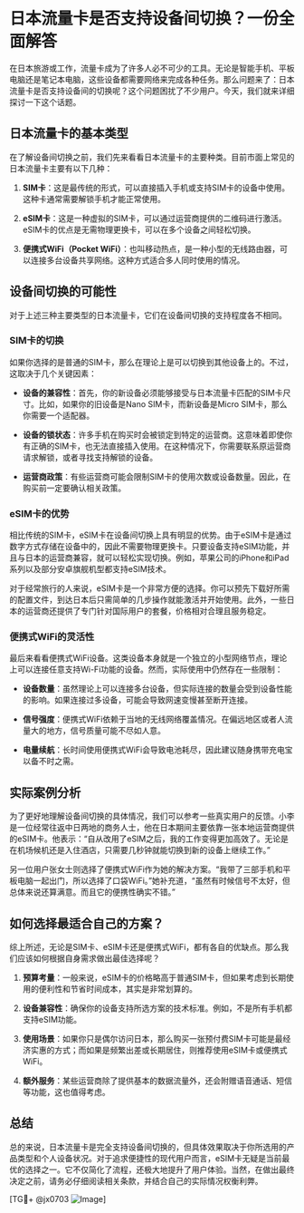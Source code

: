 # 日本流量卡是否支持设备间切换？一份全面解答

在日本旅游或工作，流量卡成为了许多人必不可少的工具。无论是智能手机、平板电脑还是笔记本电脑，这些设备都需要网络来完成各种任务。那么问题来了：日本流量卡是否支持设备间的切换呢？这个问题困扰了不少用户。今天，我们就来详细探讨一下这个话题。

## 日本流量卡的基本类型

在了解设备间切换之前，我们先来看看日本流量卡的主要种类。目前市面上常见的日本流量卡主要有以下几种：

1. **SIM卡**：这是最传统的形式，可以直接插入手机或支持SIM卡的设备中使用。这种卡通常需要解锁手机才能正常使用。
   
2. **eSIM卡**：这是一种虚拟的SIM卡，可以通过运营商提供的二维码进行激活。eSIM卡的优点是无需物理更换卡，可以在多个设备之间轻松切换。

3. **便携式WiFi（Pocket WiFi）**：也叫移动热点，是一种小型的无线路由器，可以连接多台设备共享网络。这种方式适合多人同时使用的情况。

## 设备间切换的可能性

对于上述三种主要类型的日本流量卡，它们在设备间切换的支持程度各不相同。

### SIM卡的切换

如果你选择的是普通的SIM卡，那么在理论上是可以切换到其他设备上的。不过，这取决于几个关键因素：

- **设备的兼容性**：首先，你的新设备必须能够接受与日本流量卡匹配的SIM卡尺寸。比如，如果你的旧设备是Nano SIM卡，而新设备是Micro SIM卡，那么你需要一个适配器。
  
- **设备的锁状态**：许多手机在购买时会被锁定到特定的运营商。这意味着即使你有正确的SIM卡，也无法直接插入使用。在这种情况下，你需要联系原运营商请求解锁，或者寻找支持解锁的设备。

- **运营商政策**：有些运营商可能会限制SIM卡的使用次数或设备数量。因此，在购买前一定要确认相关政策。

### eSIM卡的优势

相比传统的SIM卡，eSIM卡在设备间切换上具有明显的优势。由于eSIM卡是通过数字方式存储在设备中的，因此不需要物理更换卡。只要设备支持eSIM功能，并且与日本的运营商兼容，就可以轻松实现切换。例如，苹果公司的iPhone和iPad系列以及部分安卓旗舰机型都支持eSIM技术。

对于经常旅行的人来说，eSIM卡是一个非常方便的选择。你可以预先下载好所需的配置文件，到达日本后只需简单的几步操作就能激活并开始使用。此外，一些日本的运营商还提供了专门针对国际用户的套餐，价格相对合理且服务稳定。

### 便携式WiFi的灵活性

最后来看看便携式WiFi设备。这类设备本身就是一个独立的小型网络节点，理论上可以连接任意支持Wi-Fi功能的设备。然而，实际使用中仍然存在一些限制：

- **设备数量**：虽然理论上可以连接多台设备，但实际连接的数量会受到设备性能的影响。如果连接过多设备，可能会导致网速变慢甚至断开连接。

- **信号强度**：便携式WiFi依赖于当地的无线网络覆盖情况。在偏远地区或者人流量大的地方，信号质量可能不尽如人意。

- **电量续航**：长时间使用便携式WiFi会导致电池耗尽，因此建议随身携带充电宝以备不时之需。

## 实际案例分析

为了更好地理解设备间切换的具体情况，我们可以参考一些真实用户的反馈。小李是一位经常往返中日两地的商务人士，他在日本期间主要依靠一张本地运营商提供的eSIM卡。他表示：“自从改用了eSIM之后，我的工作变得更加高效了。无论是在机场候机还是入住酒店，只需要几秒钟就能切换到新的设备上继续工作。”

另一位用户张女士则选择了便携式WiFi作为她的解决方案。“我带了三部手机和平板电脑一起出门，所以选择了口袋WiFi。”她补充道，“虽然有时候信号不太好，但总体来说还算满意。而且它的便携性确实不错。”

## 如何选择最适合自己的方案？

综上所述，无论是SIM卡、eSIM卡还是便携式WiFi，都有各自的优缺点。那么我们应该如何根据自身需求做出最佳选择呢？

1. **预算考量**：一般来说，eSIM卡的价格略高于普通SIM卡，但如果考虑到长期使用的便利性和节省时间成本，其实是非常划算的。

2. **设备兼容性**：确保你的设备支持所选方案的技术标准。例如，不是所有手机都支持eSIM功能。

3. **使用场景**：如果你只是偶尔访问日本，那么购买一张预付费SIM卡可能是最经济实惠的方式；而如果是频繁出差或长期居住，则推荐使用eSIM卡或便携式WiFi。

4. **额外服务**：某些运营商除了提供基本的数据流量外，还会附赠语音通话、短信等功能，这也值得考虑。

## 总结

总的来说，日本流量卡是完全支持设备间切换的，但具体效果取决于你所选用的产品类型和个人设备状况。对于追求便捷性的现代用户而言，eSIM卡无疑是当前最优的选择之一。它不仅简化了流程，还极大地提升了用户体验。当然，在做出最终决定之前，请务必仔细阅读相关条款，并结合自己的实际情况权衡利弊。

[TG💪+ @jx0703 ![Image](https://github.com/user-attachments/assets/dbca1d08-cadb-493c-b0ec-ad6f7a83f270)]